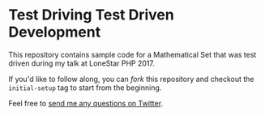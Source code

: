 # Test Driving Test Driven Development
This repository contains sample code for a Mathematical Set that was test driven during my talk at LoneStar PHP 2017.

If you'd like to follow along, you can *fork* this repository and checkout the `initial-setup` tag to start from the beginning.

Feel free to [send me any questions on Twitter](https://twitter.com/gonedark).
